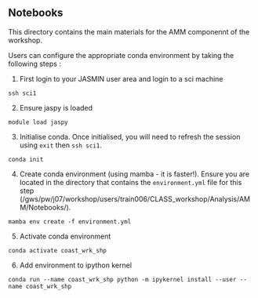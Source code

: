 ## Notebooks

This directory contains the main materials for the AMM componennt of the 
workshop.

Users can configure the appropriate conda environment by taking the following
steps :

1) First login to your JASMIN user area and login to a sci machine
```
ssh sci1
```

2) Ensure jaspy is loaded
```
module load jaspy
```

3) Initialise conda. Once initialised, you will need to refresh the session 
   using `exit` then `ssh sci1`.
```
conda init
```

4) Create conda environment (using mamba - it is faster!). Ensure you are located in the directory that contains the `environment.yml` file for this step (/gws/pw/j07/workshop/users/train006/CLASS_workshop/Analysis/AMM/Notebooks/).
```
mamba env create -f environment.yml
```

5) Activate conda environment
```
conda activate coast_wrk_shp
```

6) Add environment to ipython kernel
```
conda run --name coast_wrk_shp python -m ipykernel install --user --name coast_wrk_shp
```
